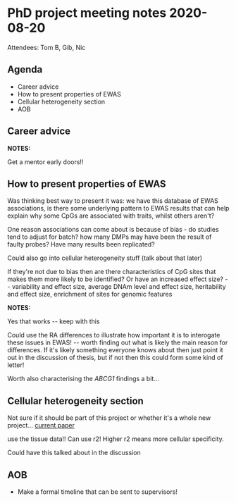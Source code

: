 # PhD project meeting notes 2020-08-20

Attendees: Tom B, Gib, Nic

## Agenda

* Career advice 
* How to present properties of EWAS 
* Cellular heterogeneity section
* AOB

## Career advice


__NOTES:__

Get a mentor early doors!! 

## How to present properties of EWAS

Was thinking best way to present it was: we have this database of EWAS associations, is there some underlying pattern to EWAS results that can help explain why some CpGs are associated with traits, whilst others aren't?

One reason associations can come about is because of bias - do studies tend to adjust for batch? how many DMPs may have been the result of faulty probes? Have many results been replicated? 

Could also go into cellular heterogeneity stuff (talk about that later)

If they're not due to bias then are there characteristics of CpG sites that makes them more likely to be identified? Or have an increased effect size? -- variability and effect size, average DNAm level and effect size, heritability and effect size, enrichment of sites for genomic features

__NOTES:__

Yes that works -- keep with this 


Could use the RA differences to illustrate how important it is to interogate these issues in EWAS! -- worth finding out what is likely the main reason for differences. If it's likely something everyone knows about then just point it out in the discussion of thesis, but if not then this could form some kind of letter! 

Worth also characterising the _ABCG1_ findings a bit...

## Cellular heterogeneity section

Not sure if it should be part of this project or whether it's a whole new project... [current paper](paper.pdf)

use the tissue data!! Can use r2! Higher r2 means more cellular specificity. 

Could have this talked about in the discussion

## AOB

* Make a formal timeline that can be sent to supervisors! 